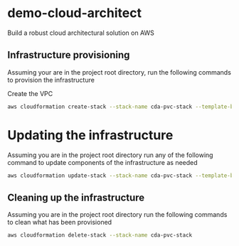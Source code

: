 # demo-cloud-architect
Build a robust cloud architectural solution on AWS

## Infrastructure provisioning
Assuming your are in the project root directory, run the following commands to provision the infrastructure

Create the VPC

```bash
aws cloudformation create-stack --stack-name cda-pvc-stack --template-body file://cf-stacks/vpc.yml
```

# Updating the infrastructure

Assuming you are in the project root directory run any of the following command to update components of the infrastructure as needed

```bash
aws cloudformation update-stack --stack-name cda-pvc-stack --template-body file://cf-stacks/vpc.yml
```




## Cleaning up the infrastructure

Assuming you are in the project root directory run the following commands to clean what has been provisioned

```bash
aws cloudformation delete-stack --stack-name cda-pvc-stack
```